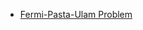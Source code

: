 * [Fermi-Pasta-Ulam Problem](https://en.wikipedia.org/wiki/Fermi%E2%80%93Pasta%E2%80%93Ulam_problem)  
